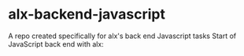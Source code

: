 # alx-backend-javascript
A repo created specifically for alx's back end Javascript tasks
Start of JavaScript back end with alx: